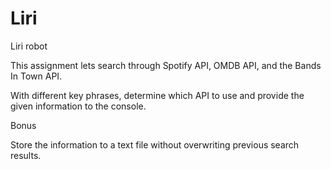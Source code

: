 # Liri
Liri robot 

This assignment lets search through Spotify API, OMDB API, and the Bands In Town API.

With different key phrases, determine which API to use and provide the given information to the console. 


Bonus

Store the information to a text file without overwriting previous search results.
